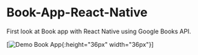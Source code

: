 # Book-App-React-Native
First look at Book app with React Native using Google Books API.

[![Demo Book App](Demo1.gif){:height="36px" width="36px"}]


